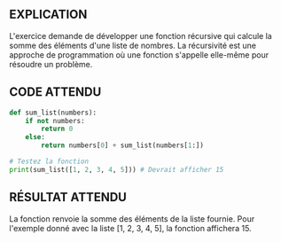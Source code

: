 ## EXPLICATION

L'exercice demande de développer une fonction récursive qui calcule la somme des éléments d'une liste de nombres. La récursivité est une approche de programmation où une fonction s'appelle elle-même pour résoudre un problème.

## CODE ATTENDU

```python
def sum_list(numbers):
    if not numbers:
        return 0
    else:
        return numbers[0] + sum_list(numbers[1:])

# Testez la fonction
print(sum_list([1, 2, 3, 4, 5])) # Devrait afficher 15
```

## RÉSULTAT ATTENDU

La fonction renvoie la somme des éléments de la liste fournie. Pour l'exemple donné avec la liste [1, 2, 3, 4, 5], la fonction affichera 15.